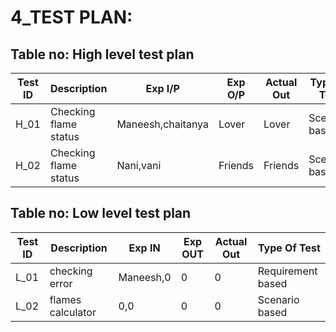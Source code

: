 # 4_TEST PLAN:

## Table no: High level test plan

| **Test ID** | **Description**                                              | **Exp I/P** | **Exp O/P** | **Actual Out** |**Type Of Test**  |    
|-------------|--------------------------------------------------------------|------------|-------------|----------------|------------------|
|  H_01       |Checking flame status|Maneesh,chaitanya|Lover|Lover | Scenario based|
|  H_02       |Checking flame status|Nani,vani|Friends|Friends|Scenario based    |

## Table no: Low level test plan

| **Test ID** | **Description**                                              | **Exp IN** | **Exp OUT** | **Actual Out** |**Type Of Test**  |    
|-------------|--------------------------------------------------------------|------------|-------------|----------------|------------------|
|  L_01       | checking error| Maneesh,0|0|0|Requirement based |
|  L_02       |flames calculator|0,0|0|0|Scenario based    |
